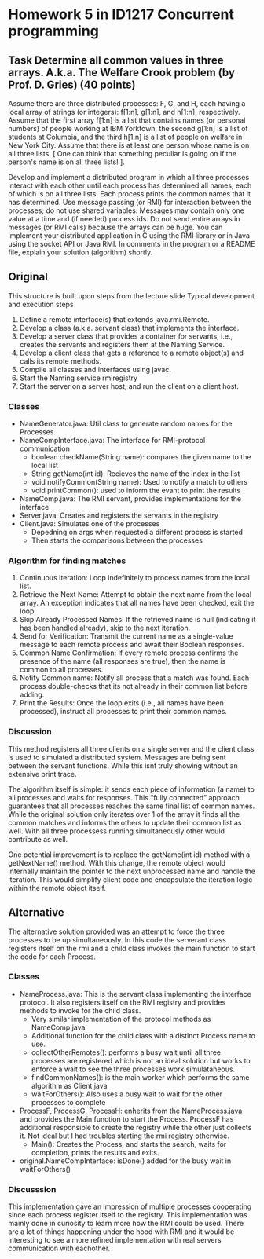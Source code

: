 # Homework 5 in ID1217 Concurrent programming

## Task Determine all common values in three arrays. A.k.a. The Welfare Crook problem (by Prof. D. Gries) (40 points)
Assume there are three distributed processes: F, G, and H, each having a local array of strings (or integers): f[1:n], g[1:n], and h[1:n], respectively. Assume that the first array f[1:n] is a list that contains names (or personal numbers) of people working at IBM Yorktown,  the second g[1:n] is a list of students at Columbia, and the third h[1:n] is a list of people on welfare in New York City. Assume that there is at least one person whose name is on all three lists. [ One can think that something peculiar is going on if the person's name is on all three lists! ].

Develop and implement a distributed program in which all three processes interact with each other until each process has determined all names, each of which is on all three lists. Each process prints the common names that it has determined. Use message passing (or RMI) for interaction between the processes; do not use shared variables. Messages may contain only one value at a time and (if needed) process ids. Do not send entire arrays in messages (or RMI calls) because the arrays can be huge. You can implement your distributed application in C using the RMI library or in Java using the socket API or Java RMI. In comments in the program or a README file, explain your solution (algorithm) shortly. 

## Original
This structure is built upon steps from the lecture slide
Typical development and execution steps
1. Define a remote interface(s) that extends java.rmi.Remote.
2. Develop a class (a.k.a. servant class) that implements the
interface.
3. Develop a server class that provides a container for servants, i.e.,
creates the servants and registers them at the Naming Service.
4. Develop a client class that gets a reference to a remote object(s)
and calls its remote methods.
5. Compile all classes and interfaces using javac.
6. Start the Naming service rmiregistry
7. Start the server on a server host, and run the client on a client host.

### Classes
- NameGenerator.java: Util class to generate random names for the Processes.
- NameCompInterface.java: The interface for RMI-protocol communication
    - boolean checkName(String name): compares the given name to the local list
    - String getName(int id): Recieves the name of the index in the list
    - void notifyCommon(String name): Used to notify a match to others
    - void printCommon(): used to inform the evant to print the results
- NameComp.java: The RMI servant, provides implementations for the interface
- Server.java: Creates and registers the servants in the registry
- Client.java: Simulates one of the processes
    - Depedning on args when requested a different process is started
    - Then starts the comparisons between the processes

### Algorithm for finding matches
1. Continuous Iteration:
    Loop indefinitely to process names from the local list.
2. Retrieve the Next Name: 
    Attempt to obtain the next name from the local array. An exception indicates that all names have been checked, exit the loop.
3. Skip Already Processed Names:
    If the retrieved name is null (indicating it has been handled already), skip to the next iteration.
4. Send for Verification:
    Transmit the current name as a single-value message to each remote process and await their Boolean responses.
5. Common Name Confirmation:
    If every remote process confirms the presence of the name (all responses are true), then the name is common to all processes.
6. Notify Common name:
    Notify all process that a match was found. Each process double-checks that its not already in their common list before adding.
7. Print the Results:
    Once the loop exits (i.e., all names have been processed), instruct all processes to print their common names.

### Discussion
This method registers all three clients on a single server and the client class is used to
simulated a distributed system. Messages are being sent between the servant functions. 
While this isnt truly showing without an extensive print trace.

The algorithm itself is simple: it sends each piece of information (a name) to all processes and waits for responses. 
This “fully connected” approach guarantees that all processes reaches the same final list of common names. While the original
solution only iterates over 1 of the array it finds all the common matches and informs the others to update their common
list as well. With all three processess running simultaneously other would contribute as well.

One potential improvement is to replace the getName(int id) method with a getNextName() method. With this change, 
the remote object would internally maintain the pointer to the next unprocessed name and handle the iteration. 
This would simplify client code and encapsulate the iteration logic within the remote object itself.


## Alternative
The alternative solution provided was an attempt to force the three processes to be up
simultaneously. In this code the serverant class registers itself on the rmi and a child
class invokes the main function to start the code for each Process.

### Classes
- NameProcess.java: This is the servant class implementing the interface protocol.
    It also registers itself on the RMI registry and provides methods to invoke for
    the child class.
    - Very similar implementation of the protocol methods as NameComp.java
    - Additional function for the child class with a distinct Process name to use.
    - collectOtherRemotes(): performs a busy wait until all three processes are registered which
        is not an ideal solution but works to enforce a wait to see the three processes work simulataneous.
    - findCommonNames(): is the main worker which performs the same algorithm as Client.java
    - waitForOthers(): Also uses a busy wait to wait for the other processes to complete
- ProcessF, ProcessG, ProcessH: enherits from the NameProcess.java and provides the Main function to start
    the Process. ProcessF has additional responsible to create the registry while the other just collects it.
    Not ideal but I had troubles starting the rmi registry otherwise.
    - Main(): Creates the Process, and starts the search, waits for completion, prints the results and exits.
- original.NameCompInterface: isDone() added for the busy wait in waitForOthers()


### Discusssion
This implementation gave an impression of multiple processes cooperating since each process register itself
to the registry. This implementation was mainly done in curiosity to learn more how the RMI could be used. 
There are a lot of things happening under the hood with RMI and it would be interesting to see a more refined
implementation with real servers communication with eachother.
